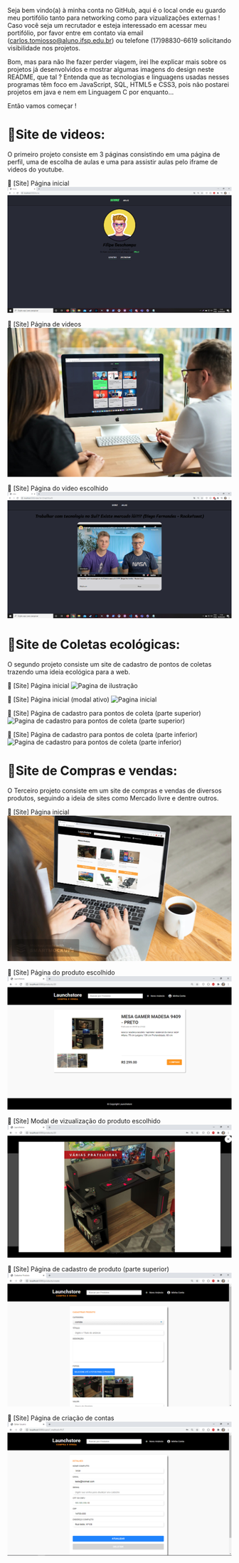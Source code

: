 Seja bem vindo(a) à minha conta no GitHub, aqui é o local onde eu guardo meu portifólio tanto para networking como para vizualizações externas !
Caso você seja um recrutador e esteja interessado em acessar meu portifólio, por favor entre em contato via email (carlos.tomiosso@aluno.ifsp.edu.br) ou telefone (17)98830-6619 solicitando visibilidade nos projetos.

Bom, mas para não lhe fazer perder viagem, irei lhe explicar mais sobre os projetos já desenvolvidos e mostrar algumas imagens do design neste README, que tal ?
Entenda que as tecnologias e linguagens usadas nesses programas têm foco em JavaScript, SQL, HTML5 e CSS3, pois não postarei projetos em java e nem em Linguagem C por enquanto...

Então vamos começar !

🚀Site de videos:
=
O primeiro projeto consiste em 3 páginas consistindo em uma página de perfil, uma de escolha de aulas e uma para assistir aulas pelo iframe de videos do youtube.

💜 [Site] Página inicial
![Pagina inicial](https://github.com/carlosrtj/readme/blob/master/Home.png)


💜 [Site] Página de videos
![Pagina de ilustração](https://github.com/carlosrtj/readme/blob/master/smartmockups_keprp20o.jpg)


💜 [Site] Página do video escolhido
![Pagina do video escolhido](https://github.com/carlosrtj/readme/blob/master/Video.png)


🚀Site de Coletas ecológicas:
=
O segundo projeto consiste um site de cadastro de pontos de coletas trazendo uma ideia ecológica para a web.

💜 [Site] Página inicial
![Pagina de ilustração](https://github.com/RepublikExtreme/NLW-RocketSeat/blob/master/Home.png)


💜 [Site] Página inicial (modal ativo)
![Pagina inicial](https://github.com/RepublikExtreme/NLW-RocketSeat/blob/master/Busca.png)


💜 [Site] Página de cadastro para pontos de coleta (parte superior)
![Pagina de cadastro para pontos de coleta (parte superior)](https://github.com/RepublikExtreme/NLW-RocketSeat/blob/master/Ponto%20de%20coleta.png)


💜 [Site] Página de cadastro para pontos de coleta (parte inferior)
![Pagina de cadastro para pontos de coleta (parte inferior)](https://github.com/RepublikExtreme/NLW-RocketSeat/blob/master/Ponto%20de%20coleta%2002.png)


🚀Site de Compras e vendas:
=
O Terceiro projeto consiste em um site de compras e vendas de diversos produtos, seguindo a ideia de sites como Mercado livre e dentre outros.

💜 [Site] Página inicial
![Pagina de cadastro para pontos de coleta (parte inferior)](https://github.com/carlosrtj/readme/blob/master/Homepageview.jpg)


💜 [Site] Página do produto escolhido
![Página do produto escolhido](https://github.com/carlosrtj/readme/blob/master/product.png)


💜 [Site] Modal de vizualização do produto escolhido
![Vizualização do produto escolhido](https://github.com/carlosrtj/readme/blob/master/productview.png)


💜 [Site] Página de cadastro de produto (parte superior)
![Página de cadastro de produto (parte superior)](https://github.com/carlosrtj/readme/blob/master/createpage.png)


💜 [Site] Página de criação de contas
![Página de criação de contas](https://github.com/carlosrtj/readme/blob/master/createaccount.png)
